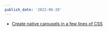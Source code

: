 ```yaml
---
publish_date: '2022-06-20'
---
```

- [Create native carousels in a few lines of CSS ](https://twitter.com/builderio/status/1538959141955174400)
